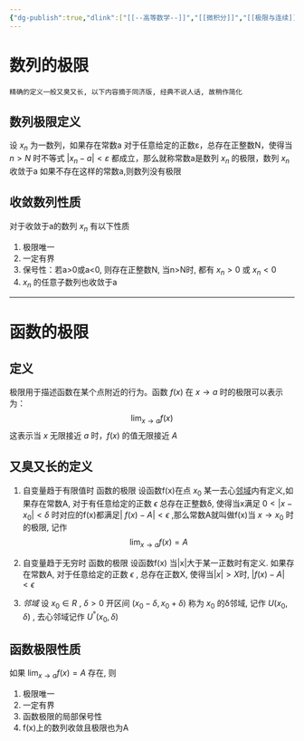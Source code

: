 ```yaml
---
{"dg-publish":true,"dlink":["[[--高等数学--]]","[[微积分]]","[[极限与连续]]"],"tags":null,"permalink":"/038-数字科学/math/微积分/极限/极限的定义/","dgPassFrontmatter":true}
---
```



# 数列的极限
	精确的定义一般又臭又长, 以下内容摘于同济版, 经典不说人话, 故稍作简化

## 数列极限定义
设 $x_n$ 为一数列，如果存在常数a 对于任意给定的正数ε，总存在正整数N，使得当 $n>N$ 时不等式 $|x_n-a|<ε$ 都成立，那么就称常数a是数列 $x_n$ 的极限，数列 $x_n$ 收敛于a
如果不存在这样的常数a,则数列没有极限

## 收敛数列性质
对于收敛于a的数列 $x_n$ 有以下性质
1. 极限唯一
2. 一定有界
3. 保号性：若a>0或a<0, 则存在正整数N, 当n>N时, 都有 $x_n>0$ 或 $x_n<0$
4.  $x_n$ 的任意子数列也收敛于a

---
# 函数的极限

## 定义
极限用于描述函数在某个点附近的行为。函数 $f(x)$ 在 $x \to a$ 时的极限可以表示为：
$$
\lim _{x \to a} f(x)
$$
这表示当 $x$ 无限接近 $a$ 时，$f(x)$ 的值无限接近 $A$


## 又臭又长的定义

1. 自变量趋于有限值时 函数的极限
设函数f(x)在点 $x_0$ 某一去心[邻域](##邻域)内有定义,如果存在常数A, 对于有任意给定的正数 $\epsilon$ 总存在正整数δ, 使得当x满足 $0<|x-x_0|<\delta$ 时对应的f(x)都满足| $f(x)-A|<\epsilon$ ,那么常数A就叫做f(x)当 $x \to x_0$ 时的极限, 记作
$$
\lim _{x \to a} f(x)=A
$$
2. 自变量趋于无穷时 函数的极限
设函数f(x) 当|x|大于某一正数时有定义. 如果存在常数A, 对于任意给定的正数 $\epsilon$
, 总存在正数X, 使得当$|x|>X$时, $|f(x)-A|<\epsilon$

3. *邻域*
设 $x_0∈R$ , $\delta>0$ 开区间 $(x_0-\delta,x_0+\delta)$ 称为 $x_0$ 的δ邻域, 记作 $U(x_0,\delta)$ ,
去心邻域记作 $U^°(x_0,\delta)$

## 函数极限性质
如果 $\lim _{x \to a} f(x)=A$ 存在, 则
1. 极限唯一
2. 一定有界
3. 函数极限的局部保号性
4. f(x)上的数列收敛且极限也为A